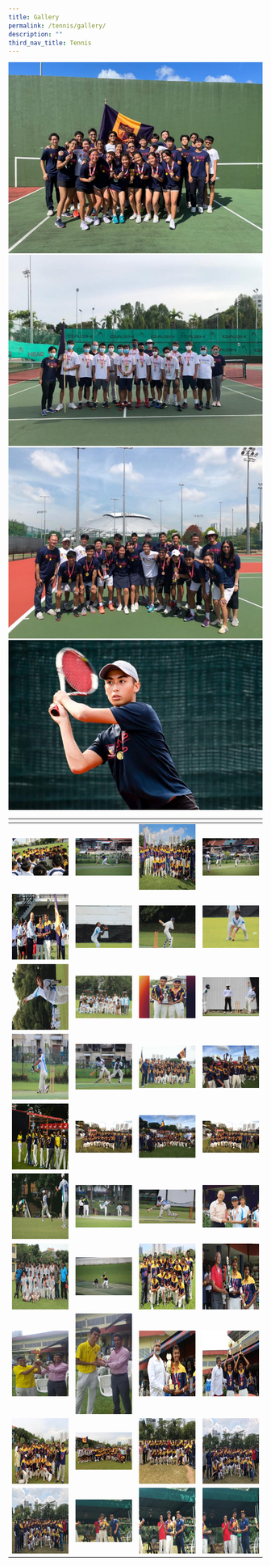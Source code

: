 ```yaml
---
title: Gallery
permalink: /tennis/gallery/
description: ""
third_nav_title: Tennis
---
```

![](/images/tennis%202.jpeg)
![](/images/tennis%203.jpeg)
![](/images/tennis%2031.jpeg)
![](/images/tennis%2040.jpeg)
<table>
<thead>
  <tr>
    <th style="width:200px"></th>
    <th style="width:200px"></th>
    <th style="width:200px"></th>
		<th style="width:200px"></th>
  </tr>
</thead>
<tbody>
  <tr>
    <td style ="text-align:center"><a href="/images/cricket%207.jpeg"> <img src="/images/cricket%207.jpeg" style="width:200px"></a></td>
    <td style ="text-align:center"><a href="/images/cricket%208.jpeg"> <img src="/images/cricket%208.jpeg" style="width:200px"></a></td>
    <td style ="text-align:center"><a href="/images/cricket%209.jpeg"> <img src="/images/cricket%209.jpeg" style="width:200px; height: 130px"></a></td>
    <td style ="text-align:center"><a href="/images/cricket%2010.jpeg"> <img src="/images/cricket%2010.jpeg" style="width:200px"></a></td>
  </tr>
   <tr>
    <td style ="text-align:center"><a href="/images/cricket%2011.jpeg"> <img src="/images/cricket%2011.jpeg" style="width:200px; height: 130px"></a></td>
    <td style ="text-align:center"><a href="/images/cricket%2012.gif"> <img src="/images/cricket%2012.gif" style="width:200px"></a></td>
    <td style ="text-align:center"><a href="/images/cricket%2013.gif"> <img src="/images/cricket%2013.gif" style="width:200px"></a></td>
    <td style ="text-align:center"><a href="/images/cricket%2014.gif"> <img src="/images/cricket%2014.gif" style="width:200px"></a></td>
  </tr>
	<tr>
    <td style ="text-align:center"><a href="/images/cricket%2015.gif"> <img src="/images/cricket%2015.gif" style="width:200px; height: 130px"></a></td>
    <td style ="text-align:center"><a href="/images/cricket%2016.gif"> <img src="/images/cricket%2016.gif" style="width:200px"></a></td>
		<td style ="text-align:center"><a href="/images/cricket%2017.gif"> <img src="/images/cricket%2017.gif" style="width:200px"></a></td>
		<td style ="text-align:center"><a href="/images/cricket%2020.jpeg"> <img src="/images/cricket%2020.jpeg" style="width:200px"></a></td>
	</tr>
	<tr>
    <td style ="text-align:center"><a href="/images/cricket%2018.jpeg"> <img src="/images/cricket%2018.jpeg" style="width:200px; height: 130px"></a></td>
    <td style ="text-align:center"><a href="/images/cricket%2019.jpeg"> <img src="/images/cricket%2019.jpeg" style="width:200px"></a></td>
		<td style ="text-align:center"><a href="/images/cricket%2021.gif"> <img src="/images/cricket%2021.gif" style="width:200px"></a></td>
		<td style ="text-align:center"><a href="/images/cricket%2022.jpeg"> <img src="/images/cricket%2022.jpeg" style="width:200px"></a></td>
	</tr>
	<tr>
    <td style ="text-align:center"><a href="/images/cricket%2023.jpeg"> <img src="/images/cricket%2023.jpeg" style="width:200px; height: 130px"></a></td>
    <td style ="text-align:center"><a href="/images/cricket%2024.jpeg"> <img src="/images/cricket%2024.jpeg" style="width:200px"></a></td>
		<td style ="text-align:center"><a href="/images/cricket%2025.jpeg"> <img src="/images/cricket%2025.jpeg" style="width:200px"></a></td>
		<td style ="text-align:center"><a href="/images/cricket%2026.jpeg"> <img src="/images/cricket%2026.jpeg" style="width:200px"></a></td>
	</tr>
	<tr>
    <td style ="text-align:center"><a href="/images/cricket%2027.gif"> <img src="/images/cricket%2027.gif" style="width:200px; height: 130px"></a></td>
    <td style ="text-align:center"><a href="/images/cricket%2028.gif"> <img src="/images/cricket%2028.gif" style="width:200px"></a></td>
		<td style ="text-align:center"><a href="/images/cricket%2029.jpeg"> <img src="/images/cricket%2029.jpeg" style="width:200px"></a></td>
		<td style ="text-align:center"><a href="/images/cricket%2030.gif"> <img src="/images/cricket%2030.gif" style="width:200px"></a></td>
	</tr>
	<tr>
    <td style ="text-align:center"><a href="/images/cricket%2031.gif"> <img src="/images/cricket%2031.gif" style="width:200px; height: 130px"></a></td>
    <td style ="text-align:center"><a href="/images/cricket%2032.jpeg"> <img src="/images/cricket%2032.jpeg" style="width:200px"></a></td>
		<td style ="text-align:center"><a href="/images/cricket%2033.jpeg"> <img src="/images/cricket%2033.jpeg" style="width:200px; height: 130px"></a></td>
		<td style ="text-align:center"><a href="/images/cricket%2034.jpeg"> <img src="/images/cricket%2034.jpeg" style="width:200px; height: 130px"></a></td>
	</tr>
	<tr>
    <td style ="text-align:center"><a href="/images/cricket%2035.jpeg"> <img src="/images/cricket%2035.jpeg" style="width:200px; height: 130px"></a></td>
    <td style ="text-align:center"><a href="/images/cricket%2036.jpeg"> <img src="/images/cricket%2036.jpeg" style="width:200px"></a></td>
		<td style ="text-align:center"><a href="/images/cricket%2037.jpeg"> <img src="/images/cricket%2037.jpeg" style="width:200px; height: 130px"></a></td>
		<td style ="text-align:center"><a href="/images/cricket%2038.jpeg"> <img src="/images/cricket%2038.jpeg" style="width:200px; height: 130px"></a></td>
	</tr>
	<tr>
    <td style ="text-align:center"><a href="/images/cricket%2039.jpeg"> <img src="/images/cricket%2039.jpeg" style="width:200px; height: 130px"></a></td>
    <td style ="text-align:center"><a href="/images/cricket%2040.jpeg"> <img src="/images/cricket%2040.jpeg" style="width:200px"></a></td>
		<td style ="text-align:center"><a href="/images/cricket%2041.jpeg"> <img src="/images/cricket%2041.jpeg" style="width:200px; height: 130px"></a></td>
		<td style ="text-align:center"><a href="/images/cricket%2042.jpeg"> <img src="/images/cricket%2042.jpeg" style="width:200px; height: 130px"></a></td>
	</tr>
	<tr>
    <td style ="text-align:center"><a href="/images/cricket%2043.jpeg"> <img src="/images/cricket%2043.jpeg" style="width:200px; height: 130px"></a></td>
    <td style ="text-align:center"><a href="/images/cricket%2044.jpeg"> <img src="/images/cricket%2044.jpeg" style="width:200px"></a></td>
		<td style ="text-align:center"><a href="/images/cricket%2045.jpeg"> <img src="/images/cricket%2045.jpeg" style="width:200px; height: 130px"></a></td>
		<td style ="text-align:center"><a href="/images/cricket%2046.jpeg"> <img src="/images/cricket%2046.jpeg" style="width:200px; height: 130px"></a></td>
	</tr>
</tbody>
</table>